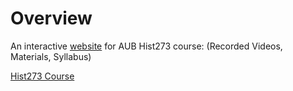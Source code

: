 # Overview

An interactive [website](https://hist273-aub.github.io/) for AUB Hist273 course: (Recorded Videos, Materials, Syllabus)

[Hist273 Course](https://hist273-aub.github.io/)
